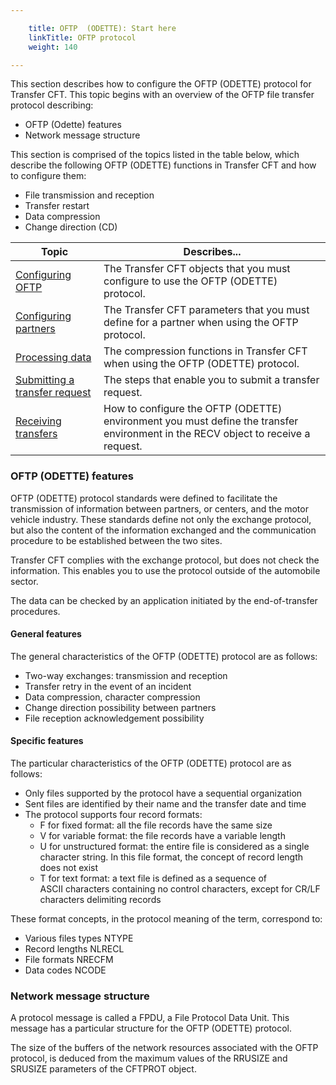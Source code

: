 ```yaml
---

    title: OFTP  (ODETTE): Start here
    linkTitle: OFTP protocol
    weight: 140

---
```

This section describes how to configure the OFTP (ODETTE) protocol for
Transfer CFT. This topic begins
with an overview of the OFTP file transfer protocol describing:

- OFTP
    (Odette) features
- Network
    message structure

This section is comprised of the topics listed in the table below, which
describe the following OFTP (ODETTE) functions in Transfer CFT and how
to configure them:

- File transmission
    and reception
- Transfer restart
- Data compression
- Change direction (CD)


| Topic  | Describes...  |
| --- | --- |
| <a href="configuring_odette">Configuring OFTP</a> | The Transfer CFT objects that you must configure to use the OFTP (ODETTE) protocol. |
| <a href="cftpart_parameters">Configuring partners</a> | The Transfer CFT parameters that you must define for a partner when using the OFTP protocol. |
| <a href="processing_data">Processing data</a> | The compression functions in Transfer CFT when using the OFTP (ODETTE) protocol. |
| <a href="submitting_a_transfer_request">Submitting a transfer request</a> | The steps that enable you to submit a transfer request. |
| <a href="receiving_transfers">Receiving transfers</a> | How to configure the OFTP (ODETTE) environment you must define the transfer environment in the RECV object to receive a request. |


<span id="About_OFTP"></span><span id="OFTP__ODETTE__features"></span>

### OFTP (ODETTE) features

OFTP (ODETTE) protocol standards were defined to facilitate the transmission
of information between partners, or centers, and the motor vehicle industry.
These standards define not only the exchange protocol, but also the content
of the information exchanged and the communication procedure to be established
between the two sites.

Transfer CFT complies with the exchange protocol, but does not check
the information. This enables you to use the protocol outside of the automobile
sector.

The data can be checked by an application initiated by the end-of-transfer
procedures.

#### General features

The general characteristics of the OFTP (ODETTE) protocol are as follows:

- Two-way exchanges:
    transmission and reception
- Transfer retry
    in the event of an incident
- Data compression,
    character compression
- Change direction
    possibility between partners
- File reception
    acknowledgement possibility

#### Specific features

The particular characteristics of the OFTP (ODETTE) protocol are as
follows:

- Only files supported
    by the protocol have a sequential organization
- Sent files are
    identified by their name and the transfer date and time
- The protocol supports
    four record formats:
    -   F
        for fixed format: all the file records have the same size
    -   V
        for variable format: the file records have a variable length
    -   U
        for unstructured format: the entire file is considered as a single
        character string. In this file format, the concept of record length
        does not exist
    -   T
        for text format: a text file is defined as a sequence of ASCII characters
        containing no control characters, except for CR/LF characters delimiting
        records

These format concepts, in the protocol meaning of the term, correspond
to:

- Various files types
    NTYPE
- Record lengths
    NLRECL
- File formats NRECFM
- Data codes NCODE

<span id="Network_message_structure"></span>

### Network message structure

A protocol message is called a FPDU, a File
Protocol Data
Unit. This message has a particular
structure for the OFTP (ODETTE) protocol.

The size of the buffers of the network resources associated with the
OFTP protocol, is deduced from the maximum values of the RRUSIZE and SRUSIZE
parameters of the CFTPROT object.
